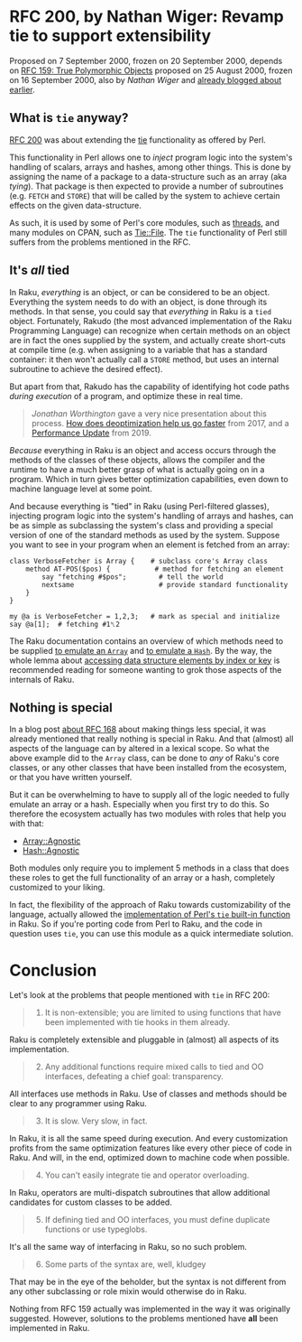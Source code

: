 # RFC 200, by Nathan Wiger: Revamp tie to support extensibility

Proposed on 7 September 2000, frozen on 20 September 2000, depends on
[RFC 159: True Polymorphic Objects](https://raku.org/archive/rfc/159.html)
proposed on 25 August 2000, frozen on 16 September 2000, also by *Nathan Wiger*
and [already blogged about earlier](https://raku-advent.blog/2020/08/17/rfc-159-by-nathan-wiger-true-polymorphic-objects/).

## What is `tie` anyway?

[RFC 200](https://raku.org/archive/rfc/200.html) was about extending the
[tie](https://perldoc.perl.org/5.32.0//functions/tie.html) functionality
as offered by Perl.

This functionality in Perl allows one to *inject* program logic into the
system's handling of scalars, arrays and hashes, among other things.  This
is done by assigning the name of a package to a data-structure such as an
array (aka *tying*).  That package is then expected to provide a number of
subroutines (e.g. `FETCH` and `STORE`) that will be called by the system
to achieve certain effects on the given data-structure.

As such, it is used by some of Perl's core modules, such as
[threads](https://perldoc.perl.org/5.32.0/threads.html), and many
modules on CPAN, such as [Tie::File](https://metacpan.org/pod/Tie::File).
The `tie` functionality of Perl still suffers from the problems mentioned
in the RFC.

## It's *all* tied

In Raku, *everything* is an object, or can be considered to be an object.
Everything the system needs to do with an object, is done through its
methods.  In that sense, you could say that *everything* in Raku is a
`tied` object.  Fortunately, Rakudo (the most advanced implementation of
the Raku Programming Language) can recognize when certain methods on an
object are in fact the ones supplied by the system, and actually
create short-cuts at compile time (e.g. when assigning to a variable
that has a standard container: it then won't actually call a `STORE`
method, but uses an internal subroutine to achieve the desired effect).

But apart from that, Rakudo has the capability of identifying hot code
paths *during execution* of a program, and optimize these in real time.
> *Jonathan Worthington* gave a very nice presentation about this process.
[How does deoptimization help us go faster](http://jnthn.net/papers/2017-spw-deopt.pdf)
from 2017, and a [Performance Update](http://jnthn.net/papers/2019-perlcon-performance.pdf)
from 2019.

*Because* everything in Raku is an object and access occurs through
the methods of the classes of these objects, allows the compiler and
the runtime to have a much better grasp of what is actually going on
in a program.  Which in turn gives better optimization capabilities,
even down to machine language level at some point.

And because everything is "tied" in Raku (using Perl-filtered glasses),
injecting program logic into the system's handling of arrays and hashes,
can be as simple as subclassing the system's class and providing a
special version of one of the standard methods as used by the system.
Suppose you want to see in your program when an element is fetched
from an array:

    class VerboseFetcher is Array {    # subclass core's Array class
        method AT-POS($pos) {           # method for fetching an element
            say "fetching #$pos";        # tell the world
            nextsame                     # provide standard functionality
        }
    }
    
    my @a is VerboseFetcher = 1,2,3;   # mark as special and initialize
    say @a[1];  # fetching #1␤2

The Raku documentation contains an overview of which methods need to be
supplied [to emulate an `Array`](https://docs.raku.org/language/subscripts#Methods_to_implement_for_positional_subscripting)
and [to emulate a `Hash`](https://docs.raku.org/language/subscripts#Methods_to_implement_for_associative_subscripting).
By the way, the whole lemma about
[accessing data structure elements by index or key](https://docs.raku.org/language/subscripts)
is recommended reading for someone wanting to grok those aspects of the
internals of Raku.

## Nothing is special

In a blog post [about RFC 168](https://raku-advent.blog/2020/08/07/rfc-168-by-johan-vromans-built-in-functions-should-be-functions/)
about making things less special, it was already mentioned that really
nothing is special in Raku.  And that (almost) all aspects of the language
can by altered in a lexical scope.  So what the above example did to the
`Array` class, can be done to *any* of Raku's core classes, or any other
classes that have been installed from the ecosystem, or that you have
written yourself.

But it can be overwhelming to have to supply all of the logic needed to
fully emulate an array or a hash.  Especially when you first try to do
this.  So therefore the ecosystem actually has two modules with roles
that help you with that:

- [Array::Agnostic](https://modules.raku.org/dist/Array::Agnostic)
- [Hash::Agnostic](https://modules.raku.org/dist/Hash::Agnostic)

Both modules only require you to implement 5 methods in a class that
does these roles to get the full functionality of an array or a
hash, completely customized to your liking.

In fact, the flexibility of the approach of Raku towards customizability
of the language, actually allowed the
[implementation of Perl's `tie` built-in function](https://modules.raku.org/dist/P5tie)
in Raku.  So if you're porting code from Perl to Raku, and the code in
question uses `tie`, you can use this module as a quick intermediate
solution.

# Conclusion

Let's look at the problems that people mentioned with `tie` in RFC 200:

> 1. It is non-extensible; you are limited to using functions that have been implemented with tie hooks in them already.

Raku is completely extensible and pluggable in (almost) all aspects of
its implementation.

> 2. Any additional functions require mixed calls to tied and OO interfaces, defeating a chief goal: transparency.

All interfaces use methods in Raku.  Use of classes and methods should
be clear to any programmer using Raku.

> 3. It is slow. Very slow, in fact.

In Raku, it is all the same speed during execution.  And every
customization profits from the same optimization features like every
other piece of code in Raku.  And will, in the end, optimized down
to machine code when possible.

> 4. You can't easily integrate tie and operator overloading.

In Raku, operators are multi-dispatch subroutines that allow additional
candidates for custom classes to be added.

> 5. If defining tied and OO interfaces, you must define duplicate functions or use typeglobs.

It's all the same way of interfacing in Raku, so no such problem.

> 6. Some parts of the syntax are, well, kludgey

That may be in the eye of the beholder, but the syntax is not different
from any other subclassing or role mixin would otherwise do in Raku.

Nothing from RFC 159 actually was implemented in the way it was
originally suggested.  However, solutions to the problems mentioned
have **all** been implemented in Raku.
